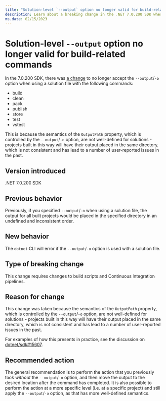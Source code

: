 ```yaml
---
title: "Solution-level `--output` option no longer valid for build-related commands"
description: Learn about a breaking change in the .NET 7.0.200 SDK where using the `--output` option is no longer valid when using a solution file
ms.date: 02/15/2023
---
```

# Solution-level `--output` option no longer valid for build-related commands

In the 7.0.200 SDK, there was [a change](https://github.com/dotnet/sdk/pull/29065) to no longer accept the `--output`/`-o` option when using a solution file with the following commands:

* build
* clean
* pack
* publish
* store
* test
* vstest

This is because the semantics of the `OutputPath` property, which is controlled by the `--output`/`-o` option, are not well-defined for solutions - projects built in this way will have their output placed in the same directory, which is not consistent and has lead to a number of user-reported issues in the past.

## Version introduced

.NET 7.0.200 SDK

## Previous behavior

Previously, if you specified `--output`/`-o` when using a solution file, the output for all built projects would be placed in the specified directory in an undefined and inconsistent order.

## New behavior

The `dotnet` CLI will error if the `--output`/`-o` option is used with a solution file.

## Type of breaking change

This change requires changes to build scripts and Continuous Integration pipelines.

## Reason for change

This change was taken because the semantics of the `OutputPath` property, which is controlled by the `--output`/`-o` option, are not well-defined for solutions - projects built in this way will have their output placed in the same directory, which is not consistent and has lead to a number of user-reported issues in the past.

For examples of how this presents in practice, see the discussion on [dotnet/sdk#15607](https://github.com/dotnet/sdk/issues/15607).

## Recommended action

The general recommendation is to perform the action that you previously took _without_ the `--output`/`-o` option, and then move the output to the desired location after the command has completed. It is also possible to perform the action at a more specific level (i.e. at a specific project) and still apply the `--output`/`-o` option, as that has more well-defined semantics.
